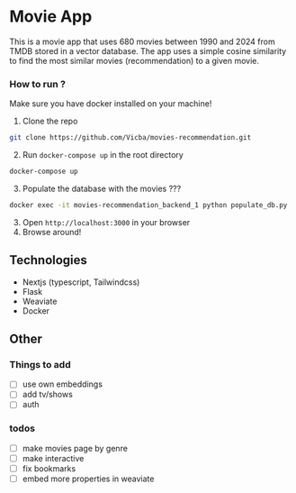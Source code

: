 # Movie App

This is a movie app that uses 680 movies between 1990 and 2024 from TMDB stored in a vector database. The app uses a simple cosine similarity to find the most similar movies (recommendation) to a given movie.

### How to run ?

Make sure you have docker installed on your machine!

1. Clone the repo

```bash
git clone https://github.com/Vicba/movies-recommendation.git
```

2. Run `docker-compose up` in the root directory

```bash
docker-compose up
```

3. Populate the database with the movies ???

```bash
docker exec -it movies-recommendation_backend_1 python populate_db.py
```

3. Open `http://localhost:3000` in your browser
4. Browse around!

## Technologies

- Nextjs (typescript, Tailwindcss)
- Flask
- Weaviate
- Docker

## Other

### Things to add

- [ ] use own embeddings
- [ ] add tv/shows
- [ ] auth

### todos

- [ ] make movies page by genre
- [ ] make interactive
- [ ] fix bookmarks
- [ ] embed more properties in weaviate
